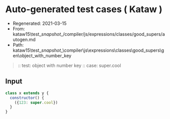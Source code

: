 # Auto-generated test cases ( Kataw )
- Regenerated: 2021-03-15
- From: kataw15\test\__snapshot__/compiler/js/expressions/classes/good_supers/autogen.md
- Path: kataw15\test\__snapshot__\compiler\js\expressions\classes\good_supers\gen\object_with_number_key
> :: test: object with number key
> :: case: super.cool
## Input

`````js
class x extends y {
  constructor() {
    ({123: super.cool})
  }
}
`````
